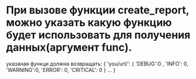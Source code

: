 # При вызове функции create_report, можно указать какую функцию будет использовать для получения данных(аргумент func).
указаная функци должна возвращать:
{ 
  'you/url/': {
      'DEBUG':0 ,
      'INFO': 0,
      'WARNING':0,
      'ERROR': 0,
      'CRITICAL': 0
      }
      ...
}

